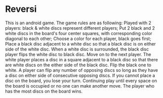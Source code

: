 # Reversi
This is an android game.
The game rules are as following:
  Played with 2 players: black & white discs represent different players;
  Put 2 black and 2 white discs in the board's four center squares, with corresponding color diagonal to each other;
  Choose a color for each player, black goes first;
  Place a black disc adjacent to a white disc so that a black disc is on either side of the white disc. When a white disc is
    surrounded, the black disc player flips the white disc to black disc.
  Move on to the next player. The white player places a disc in a square adjacent to a black disc so that there are white discs
    on the either side of the black disc. Flip the black one to white.
  A player can flip any number of opposing discs so long as they have a disc on either side of consecutive opposing discs.
  If you cannot place a disc on the board, you lose your turn.
  Continuing play until every space on the board is occupied or no one can make another move. The player who has the most discs 
    on the board wins.
